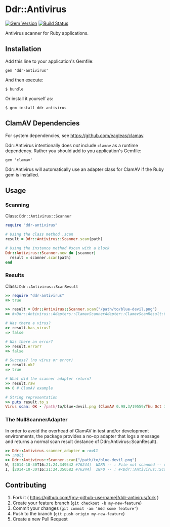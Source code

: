 # Ddr::Antivirus

[![Gem Version](https://badge.fury.io/rb/ddr-antivirus.svg)](http://badge.fury.io/rb/ddr-antivirus)
[![Build Status](https://travis-ci.org/duke-libraries/ddr-antivirus.svg?branch=master)](https://travis-ci.org/duke-libraries/ddr-antivirus)

Antivirus scanner for Ruby applications.

## Installation

Add this line to your application's Gemfile:

    gem 'ddr-antivirus'

And then execute:

    $ bundle

Or install it yourself as:

    $ gem install ddr-antivirus

## ClamAV Dependencies

For system dependencies, see https://github.com/eagleas/clamav.

Ddr::Antivirus intentionally does *not* include `clamav` as a runtime dependency.  Rather you should add to you application's Gemfile:

    gem 'clamav'

Ddr::Antivirus will automatically use an adapter class for ClamAV if the Ruby gem is installed.

## Usage

### Scanning ###

Class: `Ddr::Antivirus::Scanner`

```ruby
require "ddr-antivirus"

# Using the class method .scan
result = Ddr::Antivirus::Scanner.scan(path)

# Using the instance method #scan with a block
Ddr::Antivirus::Scanner.new do |scanner|
  result = scanner.scan(path)
end
```

### Results

Class: `Ddr::Antivirus::ScanResult`

```ruby
>> require "ddr-antivirus"
=> true

>> result = Ddr::Antivirus::Scanner.scan("/path/to/blue-devil.png")
=> #<Ddr::Antivirus::Adapters::ClamavScannerAdapter::ClamavScanResult:0x007f98fb169cc0 ...

# Was there a virus?
>> result.has_virus?
=> false

# Was there an error?
>> result.error?
=> false 

# Success? (no virus or error)
>> result.ok?
=> true

# What did the scanner adapter return?
>> result.raw
=> 0 # ClamAV example

# String representation
>> puts result.to_s
Virus scan: OK - /path/to/blue-devil.png (ClamAV 0.98.3/19559/Thu Oct 30 06:39:46 2014)
```

### The NullScannerAdapter

In order to avoid the overhead of ClamAV in test and/or development environments, the package provides a no-op adapter that logs a message and returns a normal scan result (instance of Ddr::Antivirus::ScanResult).

```ruby
>> Ddr::Antivirus.scanner_adapter = :null
=> :null
>> Ddr::Antivirus::Scanner.scan("/path/to/blue-devil.png")
W, [2014-10-30T16:21:24.349542 #76244]  WARN -- : File not scanned -- using :null scanner adapter.
I, [2014-10-30T16:21:24.350582 #76244]  INFO -- : #<Ddr::Antivirus::ScanResult:0x007ff6c98d0500 @raw="File not scanned -- using :null scanner adapter.", @file_path="/path/to/blue-devil.png", @scanned_at=2014-10-30 20:21:24 UTC, @version="ddr-antivirus 1.0.0.rc1">
```

## Contributing

1. Fork it ( https://github.com/[my-github-username]/ddr-antivirus/fork )
2. Create your feature branch (`git checkout -b my-new-feature`)
3. Commit your changes (`git commit -am 'Add some feature'`)
4. Push to the branch (`git push origin my-new-feature`)
5. Create a new Pull Request
